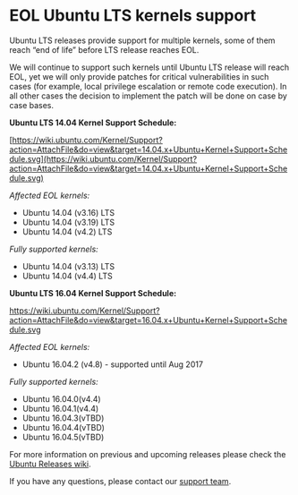 # EOL Ubuntu LTS kernels support


Ubuntu LTS releases provide support for multiple kernels, some of them reach “end of life” before LTS release reaches EOL.

We will continue to support such kernels until Ubuntu LTS release will reach EOL, yet we will only provide patches for critical vulnerabilities in such cases (for example, local privilege escalation or remote code execution). In all other cases the decision to implement the patch will be done on case by case bases.

**Ubuntu LTS 14.04 Kernel Support Schedule:** 

[https://wiki.ubuntu.com/Kernel/Support?action=AttachFile&do=view&target=14.04.x+Ubuntu+Kernel+Support+Schedule.svg](https://wiki.ubuntu.com/Kernel/Support?action=AttachFile&do=view&target=14.04.x+Ubuntu+Kernel+Support+Schedule.svg)

_Affected EOL kernels:_

* Ubuntu 14.04 (v3.16) LTS
* Ubuntu 14.04 (v3.19) LTS
* Ubuntu 14.04 (v4.2) LTS

_Fully supported kernels:_

* Ubuntu 14.04 (v3.13) LTS
* Ubuntu 14.04 (v4.4) LTS

**Ubuntu LTS 16.04 Kernel Support Schedule:**

[https://wiki.ubuntu.com/Kernel/Support?action=AttachFile&do=view&target=16.04.x+Ubuntu+Kernel+Support+Schedule.svg
](https://wiki.ubuntu.com/Kernel/Support?action=AttachFile&do=view&target=16.04.x+Ubuntu+Kernel+Support+Schedule.svg)

_Affected EOL kernels:_

* Ubuntu 16.04.2 (v4.8) - supported until Aug 2017

_Fully supported kernels:_

* Ubuntu 16.04.0(v4.4)
* Ubuntu 16.04.1(v4.4)
* Ubuntu 16.04.3(vTBD)
* Ubuntu 16.04.4(vTBD)
* Ubuntu 16.04.5(vTBD)

For more information on previous and upcoming releases please check the [Ubuntu Releases wiki](https://wiki.ubuntu.com/Releases).

If you have any questions, please contact our [support team](https://cloudlinux.zendesk.com/hc/requests/new).

